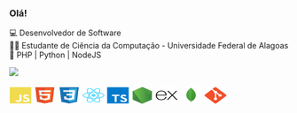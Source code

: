 ### Olá!
💻 Desenvolvedor de Software <br>
👨‍🎓 Estudante de Ciência da Computação - Universidade Federal de Alagoas<br>
🚀 PHP | Python | NodeJS <br>

<img height="180em" src="https://github-readme-stats.vercel.app/api?username=eduardoddmg"/>

  
<div style="display: inline_block"><br>
  <img align="center" alt="Edu-Js" height="30" width="40" src="https://raw.githubusercontent.com/devicons/devicon/master/icons/javascript/javascript-plain.svg">
  <img align="center" alt="Edu-HTML" height="30" width="40" src="https://raw.githubusercontent.com/devicons/devicon/master/icons/html5/html5-original.svg">
  <img align="center" alt="Edu-CSS" height="30" width="40" src="https://raw.githubusercontent.com/devicons/devicon/master/icons/css3/css3-original.svg">
 <img align="center" alt="Edu-react" height="30" width="40" src="https://raw.githubusercontent.com/devicons/devicon/master/icons/react/react-original.svg">
 <img align="center" alt="Edu-type" height="30" width="40" src="https://raw.githubusercontent.com/devicons/devicon/master/icons/typescript/typescript-original.svg">
 <img align="center" alt="Edu-node" height="30" width="40" src="https://raw.githubusercontent.com/devicons/devicon/master/icons/nodejs/nodejs-original.svg">
 <img align="center" alt="Edu-express" height="30" width="40" src="https://raw.githubusercontent.com/devicons/devicon/master/icons/express/express-original.svg">
 <img align="center" alt="Edu-mongo" height="30" width="40" src="https://raw.githubusercontent.com/devicons/devicon/master/icons/mongodb/mongodb-original.svg">
 <img align="center" alt="Edu-git" height="30" width="40" src="https://raw.githubusercontent.com/devicons/devicon/master/icons/git/git-original.svg">
</div>
 
  
  
